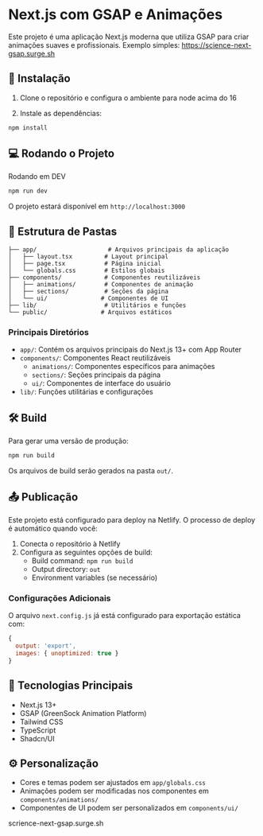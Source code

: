 # Next.js com GSAP e Animações

Este projeto é uma aplicação Next.js moderna que utiliza GSAP para criar animações suaves e profissionais.
Exemplo simples: <https://science-next-gsap.surge.sh>
## 🚀 Instalação

1. Clone o repositório e configura o ambiente para node acima do 16 

2. Instale as dependências:

```bash
npm install
```

## 💻 Rodando o Projeto
Rodando em DEV 

```bash
npm run dev
```

O projeto estará disponível em `http://localhost:3000`

## 📁 Estrutura de Pastas

```
├── app/                    # Arquivos principais da aplicação
│   ├── layout.tsx         # Layout principal
│   ├── page.tsx           # Página inicial
│   └── globals.css        # Estilos globais
├── components/            # Componentes reutilizáveis
│   ├── animations/        # Componentes de animação
│   ├── sections/          # Seções da página
│   └── ui/               # Componentes de UI
├── lib/                   # Utilitários e funções
└── public/               # Arquivos estáticos
```

### Principais Diretórios

- `app/`: Contém os arquivos principais do Next.js 13+ com App Router
- `components/`: Componentes React reutilizáveis
  - `animations/`: Componentes específicos para animações
  - `sections/`: Seções principais da página
  - `ui/`: Componentes de interface do usuário
- `lib/`: Funções utilitárias e configurações

## 🛠️ Build

Para gerar uma versão de produção:

```bash
npm run build
```

Os arquivos de build serão gerados na pasta `out/`.

## 📤 Publicação

Este projeto está configurado para deploy na Netlify. O processo de deploy é automático quando você:

1. Conecta o repositório à Netlify
2. Configura as seguintes opções de build:
   - Build command: `npm run build`
   - Output directory: `out`
   - Environment variables (se necessário)

### Configurações Adicionais

O arquivo `next.config.js` já está configurado para exportação estática com:

```javascript
{
  output: 'export',
  images: { unoptimized: true }
}
```

## 🔧 Tecnologias Principais

- Next.js 13+
- GSAP (GreenSock Animation Platform)
- Tailwind CSS
- TypeScript
- Shadcn/UI

## ⚙️ Personalização

- Cores e temas podem ser ajustados em `app/globals.css`
- Animações podem ser modificadas nos componentes em `components/animations/`
- Componentes de UI podem ser personalizados em `components/ui/`


scrience-next-gsap.surge.sh
